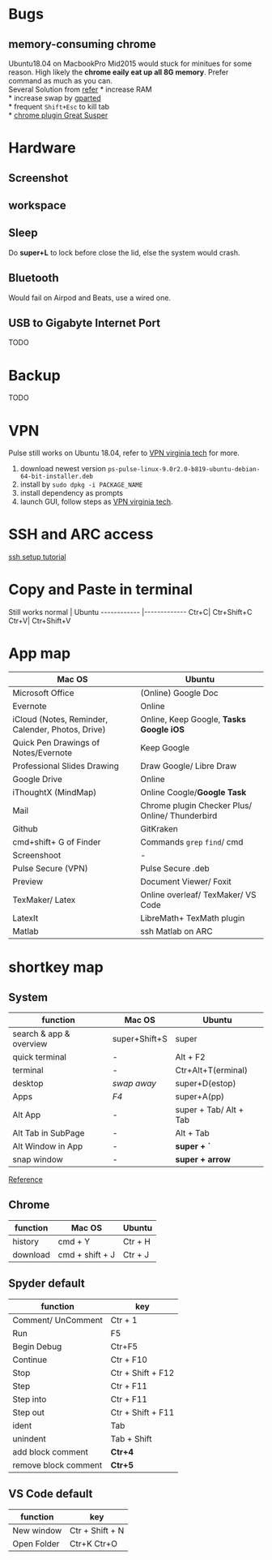 # Bugs
## memory-consuming chrome
Ubuntu18.04 on MacbookPro Mid2015 would stuck for minitues for some reason. High likely the __chrome eaily eat up all 8G memory__. Prefer command as much as you can.  
Several Solution from [refer](https://askubuntu.com/questions/817966/google-chrome-will-take-up-my-memory-to-the-point-where-it-causes-my-computer-to/817995)
    * increase RAM  
    * increase swap by [gparted]()  
    * frequent `Shift+Esc` to kill tab  
    * [chrome plugin Great Susper](https://chrome.google.com/webstore/detail/the-great-suspender/klbibkeccnjlkjkiokjodocebajanakg?hl=en)



# Hardware

## Screenshot

## workspace


## Sleep
Do __super+L__ to lock before close the lid, else the system would crash.




## Bluetooth
Would fail on Airpod and Beats, use a wired one.

## USB to Gigabyte Internet Port
TODO

# Backup
TODO

# 

# VPN
Pulse still works on Ubuntu 18.04, refer to [VPN virginia tech](https://vt4help.service-now.com/sp?id=kb_article&sys_id=d5496fca0f8b4200d3254b9ce1050ee5#linux) for more.
1. download newest version ` ps-pulse-linux-9.0r2.0-b819-ubuntu-debian-64-bit-installer.deb
`
2. install by `sudo dpkg -i PACKAGE_NAME`
3. install dependency as prompts
4. launch GUI, follow steps as [VPN virginia tech](https://vt4help.service-now.com/sp?id=kb_article&sys_id=d5496fca0f8b4200d3254b9ce1050ee5#linux).


# SSH and ARC access
[ssh setup tutorial](https://github.com/yujianyuanhaha/blog/blob/master/source/_posts/tutorial/ssh.md)


# Copy and Paste in terminal
Still works
normal  | Ubuntu 
------------ |-------------
Ctr+C| Ctr+Shift+C
Ctr+V| Ctr+Shift+V


# App map
Mac OS | Ubuntu
------------ | -------------
Microsoft Office | (Online) Google Doc
Evernote | Online
iCloud (Notes, Reminder, Calender, Photos, Drive) | Online, Keep Google, __Tasks Google iOS__
Quick Pen Drawings of Notes/Evernote | Keep Google
Professional Slides Drawing | Draw Google/ Libre Draw
Google Drive | Online
iThoughtX (MindMap) | Online Coogle/__Google Task__
Mail | Chrome plugin Checker Plus/ Online/ Thunderbird
Github | GitKraken
cmd+shift+ G of Finder | Commands `grep` `find`/ cmd
Screenshoot | -
Pulse Secure (VPN) | Pulse Secure .deb
Preview | Document Viewer/ Foxit
TexMaker/ Latex | Online overleaf/ TexMaker/ VS Code
LatexIt | LibreMath+ TexMath plugin
Matlab | ssh Matlab on ARC 

# shortkey map

## System

function | Mac OS | Ubuntu 
------------ |------------ | -------------
search & app & overview | super+Shift+S | super
quick terminal | - | Alt + F2
terminal | - | Ctr+Alt+T(erminal)
desktop | _swap away_ |super+D(estop)
Apps | _F4_ | super+A(pp)
Alt App | - | super + Tab/ Alt + Tab
Alt Tab in SubPage | - | Alt + Tab
Alt Window in App| - | __super + `__
snap window | - | __super + arrow__

[Reference](https://itsfoss.com/ubuntu-shortcuts/)




## Chrome
function | Mac OS | Ubuntu 
------------ |------------ | -------------
history | cmd + Y | Ctr + H
download | cmd + shift + J | Ctr + J



## Spyder default
function  | key
------------ |-------------
Comment/ UnComment | Ctr + 1
Run | F5
Begin Debug| Ctr+F5
Continue | Ctr + F10
Stop | Ctr + Shift + F12
Step | Ctr + F11
Step into | Ctr + F11
Step out | Ctr + Shift + F11
ident | Tab
unindent | Tab + Shift
add block comment | __Ctr+4__
remove block comment | __Ctr+5__
 


## VS Code default
function  | key
------------ |-------------
New window | Ctr + Shift + N
Open Folder | Ctr+K Ctr+O